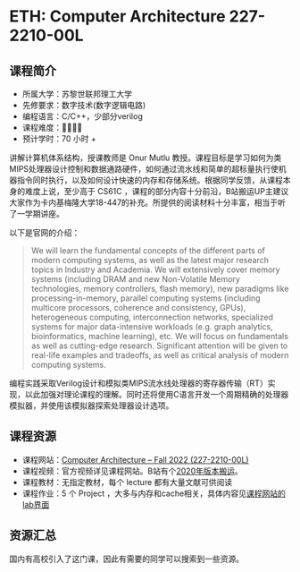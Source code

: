# ETH: Computer Architecture 227-2210-00L

## 课程简介

- 所属大学：苏黎世联邦理工大学
- 先修要求：数字技术(数字逻辑电路)
- 编程语言：C/C++，少部分verilog
- 课程难度：🌟🌟🌟🌟
- 预计学时：70 小时 +

讲解计算机体系结构，授课教师是 Onur Mutlu 教授。课程目标是学习如何为类MIPS处理器设计控制和数据通路硬件，如何通过流水线和简单的超标量执行使机器指令同时执行，以及如何设计快速的内存和存储系统。根据同学反馈，从课程本身的难度上说，至少高于 CS61C ，课程的部分内容十分前沿，B站搬运UP主建议大家作为卡内基梅隆大学18-447的补充。所提供的阅读材料十分丰富，相当于听了一学期讲座。

以下是官网的介绍：
>We will learn the fundamental concepts of the different parts of modern computing systems, as well as the latest major research topics in Industry and Academia. We will extensively cover memory systems (including DRAM and new Non-Volatile Memory technologies, memory controllers, flash memory), new paradigms like processing-in-memory, parallel computing systems (including multicore processors, coherence and consistency, GPUs), heterogeneous computing, interconnection networks, specialized systems for major data-intensive workloads (e.g. graph analytics, bioinformatics, machine learning), etc. We will focus on fundamentals as well as cutting-edge research. Significant attention will be given to real-life examples and tradeoffs, as well as critical analysis of modern computing systems.

编程实践采取Verilog设计和模拟类MIPS流水线处理器的寄存器传输（RT）实现，以此加强对理论课程的理解。同时还将使用C语言开发一个周期精确的处理器模拟器，并使用该模拟器探索处理器设计选项。


## 课程资源

- 课程网站：[Computer Architecture – Fall 2022 (227-2210-00L)](https://safari.ethz.ch/architecture/fall2022/doku.php?id=start)
- 课程视频：官方视频详见课程网站。B站有个[2020年版本搬运](https://www.bilibili.com/video/BV1Vf4y1i7YG/?vd_source=77d47fcb2bac41ab4ad02f265b3273cf)。
- 课程教材：无指定教材，每个 lecture 都有大量文献可供阅读
- 课程作业：5 个 Project ，大多与内存和cache相关，具体内容见[课程网站的lab界面](https://safari.ethz.ch/architecture/fall2022/doku.php?id=labs)

## 资源汇总
国内有高校引入了这门课，因此有需要的同学可以搜索到一些资源。


